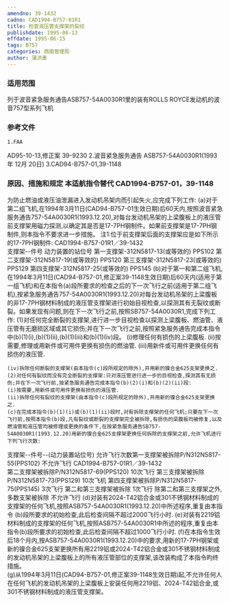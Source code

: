 ```yaml
---
amendno: 39-1432
cadno: CAD1994-B757-01R1
title: 检查液压管支撑架的裂纹
publishdate: 1995-06-13
effdate: 1995-06-15
tags: B757
categories: 西南管理局
author: 蒲洪勇
---
```


### 适用范围 
列于波音紧急服务通告ASB757-54A0030R1里的装有ROLLS ROYCE发动机的波音757型系列飞机

<!--more-->
### 参考文件
    1.FAA 
AD95-10-13,修正案 39-9230
    2.波音紧急服务通告 ASB757-54A0030R1(1993年 12月 20日)     3.CAD94-B757-01,39-1148

### 原因、措施和规定 本适航指令替代 CAD1994-B757-01，39-1148
为防止燃油或液压油泄漏进入发动机吊架内而引起失火,应完成下列工作: 
    (a)对于第二组飞机,在1994年3月11日(CAD94-B757-01生效日期)后60天内,按照波音紧急服务通告757-54A0030R1(1993.12.20),对每台发动机吊架的上梁腹板上的液压管前支撑架用磁力探测,以确定其是否是17-7PH钢制件。如果前支撑架是17-7PH钢制件,则本指令不要求进一步措施。 
    注1:位于前支撑架后面的支撑架应是如下所示的17-7PH钢制件:
  CAD1994-B757-01R1／39-1432   
      支撑架--件号   动力装置的站位号 
第一支撑架-312N5817-13(或等效的)  PPS102
第二支撑架-312N5817-19(或等效的)  PPS120
第三支撑架-312N5817-23(或等效的)  PPS129
第四支撑架-312N5817-25(或等效的)  PPS145
    (b)对于第一和第二组飞机,在1994年3月11日(CAD94-B757-01,修正案39-1148生效日期)后60天内(适用于第一组飞机)和在本指令(a)段所要求的检查之后的下一次飞行之前(适用于第二组飞机),按紧急服务通告757-54A0030R1(1993.12.20)对每台发动机吊架的上梁腹板的非17-7PH钢材料制成的液压管支撑架进行初始目视检查,以探测其有无裂纹或断裂。如果发现有问题,则在下一次飞行之前,按照SB757-54A0030R1,完成下列工作: 
    (1)对任何完全断裂的支撑架,进行进一步目视检查以探测上梁腹板、燃油管、液压管有无磨损区域或其它损伤;并在下一次飞行之前,按照紧急服务通告完成本指令中(b)(1)(i),(b)(1)(ii),(b)(1)(iii)和(b)(1)(iv)段。 
    (i)修理任何有损伤的上梁腹板. 
    (ii)按需要,修理或用新件或可用件更换有损伤的燃油管. 
    (iii)用新件或可用件更换任何有损伤的液压管. 

    (iv)拆除任何断裂的支撑架(由本指令(c)段所规定的除外),并用新的镍合金625支架更换之. 
    (2)对任何有裂纹而没有完全断裂的支撑架:只对液压管进行进一步的目视检查,探测其有无损伤;并在下一次飞行前,按紧急服务通告完成本指令(b)(2)(i)和(b)(2)(ii)段: 
    (i)按需要,用新件或可用件更换有损伤的液压管. 
    (ii)拆除任何有裂纹的支撑架(由本指令(c)段所规定的除外),并用新的镍合金625支架更换之. 
    (c)在完成本指令(b)(1)(i)或(b)(1)(ii)段时,对有拆除支撑架的任何飞机;只要在下一次飞行前,按照本指令(b)段,凡有裂纹或断裂的支撑架完全被拆除,有损伤的梁腹板均被修复,以及燃油管和液压管均被修理或更换的条件下,在按紧急服务通告SB757-54A0030R1(1993.12.20)用新的镍合金625支撑架更换任何拆除的支撑架之前,允许飞机进行下列飞行次数: 

 支撑架--件号--(动力装置站位号)  允许飞行次数第一支撑架被拆除P/N312N5817-55(PPS102) 不允许飞行 
  CAD1994-B757-01R1／39-1432   
 第二支撑架被拆除P/N312N5817-69(PPS120) 10次飞行  第三支撑架被拆除P/N312N5817-73(PPS129) 10次飞机 第四支撑架被拆除P/N312N5817-75(PPS145) 3次飞行  第二和第三支撑架被拆除  1次飞行  除第二和第三支撑架之外,多数支架被拆除  不允许飞行 
    (d)对装有2024-T42铝合金或301不锈钢材料制成的支撑架的任何飞机,按照ASB757-54A0030R1(1993.12.20)中所述程序,重复由本指令
(b)段所要求的初始检查,此后检查间隔不超过2000飞行小时. 
    (e)对装有2219铝材料制成的支撑架的任何飞机,按照ASB757-54A0030R1中所述的程序,重复由本指令(b)段所要求的初始检查,此后检查间隔不超过1000飞行小时. 
(f)在本指令生效后18个月内,按ASB757-54A0030R1(1993.12.20)中的要求,用新的17-7PH钢架或新的镍合金625支架更换所有用2219铝或2024-T42铝合金或301不锈钢材料制成的发动机吊架的上梁腹板上的所有液压管部位的支撑架,该改装构成了本指令昀终措施。  
    (g)从1994年3月11日(CAD94-B757-01,修正案39-1148生效日期)起,不允许任何人在任何飞机的发动机吊架的上梁腹板上安装任何用2219铝、2024-T42铝合金,或301不锈钢材料制成的液压管支撑架。

